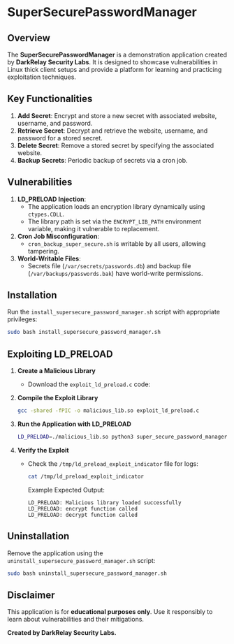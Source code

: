 # SuperSecurePasswordManager

## Overview
The **SuperSecurePasswordManager** is a demonstration application created by **DarkRelay Security Labs**. It is designed to showcase vulnerabilities in Linux thick client setups and provide a platform for learning and practicing exploitation techniques.

## Key Functionalities
1. **Add Secret**: Encrypt and store a new secret with associated website, username, and password.
2. **Retrieve Secret**: Decrypt and retrieve the website, username, and password for a stored secret.
3. **Delete Secret**: Remove a stored secret by specifying the associated website.
4. **Backup Secrets**: Periodic backup of secrets via a cron job.

## Vulnerabilities
1. **LD_PRELOAD Injection**:
   - The application loads an encryption library dynamically using `ctypes.CDLL`.
   - The library path is set via the `ENCRYPT_LIB_PATH` environment variable, making it vulnerable to replacement.
2. **Cron Job Misconfiguration**:
   - `cron_backup_super_secure.sh` is writable by all users, allowing tampering.
3. **World-Writable Files**:
   - Secrets file (`/var/secrets/passwords.db`) and backup file (`/var/backups/passwords.bak`) have world-write permissions.

## Installation
Run the `install_supersecure_password_manager.sh` script with appropriate privileges:
```bash
sudo bash install_supersecure_password_manager.sh
```

## Exploiting LD_PRELOAD
1. **Create a Malicious Library**
   - Download the `exploit_ld_preload.c` code:

2. **Compile the Exploit Library**
   ```bash
   gcc -shared -fPIC -o malicious_lib.so exploit_ld_preload.c
   ```

3. **Run the Application with LD_PRELOAD**
   ```bash
   LD_PRELOAD=./malicious_lib.so python3 super_secure_password_manager.py
   ```

4. **Verify the Exploit**
   - Check the `/tmp/ld_preload_exploit_indicator` file for logs:
     ```bash
     cat /tmp/ld_preload_exploit_indicator
     ```

     Example Expected Output:
     ```
     LD_PRELOAD: Malicious library loaded successfully
     LD_PRELOAD: encrypt function called
     LD_PRELOAD: decrypt function called
     ```

## Uninstallation
Remove the application using the `uninstall_supersecure_password_manager.sh` script:
```bash
sudo bash uninstall_supersecure_password_manager.sh
```

## Disclaimer
This application is for **educational purposes only**. Use it responsibly to learn about vulnerabilities and their mitigations.

**Created by DarkRelay Security Labs.**